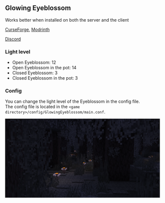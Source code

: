## Glowing Eyeblossom

Works better when installed on both the server and the client

[CurseForge](https://www.curseforge.com/minecraft/mc-mods/glowing-eyeblossom), [Modrinth](https://modrinth.com/mod/glowing-eyeblossom)

[Discord](https://discord.gg/UY4nhvUzaK)


### Light level
- Open Eyeblossom: 12
- Open Eyeblossom in the pot: 14
- Closed Eyeblossom: 3
- Closed Eyeblossom in the pot: 3

### Config
You can change the light level of the Eyeblossom in the config file.  
The config file is located in the `<game directory>/config/GlowingEyeblossom/main.conf`.

![screenshot.png](screenshot.png)
